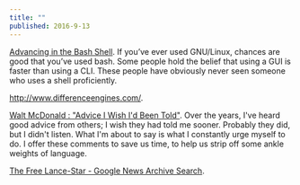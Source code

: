 ```yaml
---
title: ""
published: 2016-9-13
---
```


  <a href="http://samrowe.com/wordpress/advancing-in-the-bash-shell/" target="_blank">Advancing in the Bash Shell</a>. If you’ve ever used GNU/Linux, chances are good that you’ve used bash. Some people hold the belief that using a GUI is faster than using a CLI. These people have obviously never seen someone who uses a shell proficiently.


  <a href="http://www.differenceengines.com/" target="_blank">http://www.differenceengines.com/</a>. 


  <a href="http://web.archive.org/web/20090502012411/http://wwwstage.valpo.edu/english/vpr/mcdonaldessay.html" target="_blank">Walt McDonald : "Advice I Wish I'd Been Told"</a>. Over the years, I've heard good advice from others; I wish they had told me sooner. Probably they did, but I didn't listen. What I'm about to say is what I constantly urge myself to do. I offer these comments to save us time, to help us strip off some ankle weights of language.


  <a href="https://news.google.com/newspapers?nid=1298&dat=19881026&id=ffxNAAAAIBAJ&sjid=q4sDAAAAIBAJ&pg=5646,4985130&hl=en" target="_blank">The Free Lance-Star - Google News Archive Search</a>. 

